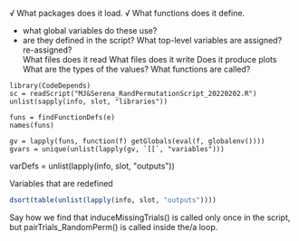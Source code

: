 √ What packages does it load.
√ What functions does it define.
  + what global variables do these use?
  + are they defined in the script?
What top-level variables are assigned?  re-assigned?  
What files does it read
What files does it write
Does it produce plots
What are the types of the values?
What functions are called?




```
library(CodeDepends)
sc = readScript("MJ&Serena_RandPermutationScript_20220202.R")
unlist(sapply(info, slot, "libraries"))
```

```
funs = findFunctionDefs(e)
names(funs)
```

```
gv = lapply(funs, function(f) getGlobals(eval(f, globalenv())))
gvars = unique(unlist(lapply(gv, `[[`, "variables")))
```

varDefs = unlist(lapply(info, slot, "outputs"))



Variables that are redefined
```r
dsort(table(unlist(lapply(info, slot, "outputs"))))
```




Say how we find that induceMissingTrials() is called only once in the script,
but pairTrials_RandomPerm() is called inside the/a loop.



